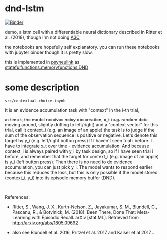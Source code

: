 # dnd-lstm

[![Binder](https://mybinder.org/badge_logo.svg)](https://mybinder.org/v2/gh/qihongl/dlstm-demo/master)

demo, a lstm cell with a differentiable neural dictionary described in Ritter et al. (2018), though I'm not doing <a href="https://arxiv.org/abs/1602.01783">A3C</a>

the notebooks are hopefully self explanatory. you can run these notebooks with jupyter binder though it is pretty slow. 

this is implemented in <a href="https://princetonuniversity.github.io/PsyNeuLink/">psyneulink</a> as <a href="https://princetonuniversity.github.io/PsyNeuLink/MemoryFunctions.html?highlight=dnd#psyneulink.core.components.functions.statefulfunctions.memoryfunctions.DND">statefulfunctions.memoryfunctions.DND</a>


# some description

`src/contextual-choice.ipynb`

It is an evidence accumulation task with "context"
In the i-th trial,

at time t, the model receives noisy observation, x_t (e.g. random dots moving around, slightly drifting to left/right)
and a "context vector" for this trial, call it context_i (e.g. an image of an apple)
the task is to judge if the sum of the observation sequence is positive or negative. Let's denote this target by y_i (e.g. left/right button press)
If I haven't seen trial i before. I have to integrate x_t over time - evidence accumulation.
And because context_i is always paired with y_i by task design, so if I have seen trial i before, and remember that the target for context_i (e.g. image of an apple) is y_i (left button press). Then there is no need to do evidence accumulation, you can just pick y_i. The model wants to respond earlier because this reduces the loss, but this is only possible if the model stored (context_i, y_i) into its episodic memory buffer (DND).

<br>

References: 

- Ritter, S., Wang, J. X., Kurth-Nelson, Z., Jayakumar, S. M., Blundell, C., Pascanu, R., & Botvinick, M. (2018). Been There, Done That: Meta-Learning with Episodic Recall. arXiv [stat.ML]. Retrieved from http://arxiv.org/abs/1805.09692

- also see Blundell et al. 2016, Pritzel et al. 2017 and Kaiser et al 2017... 
